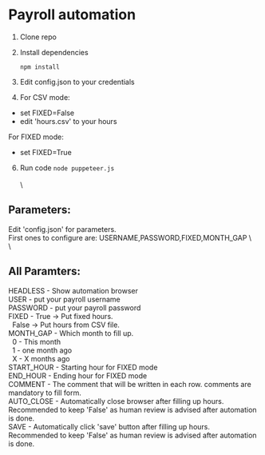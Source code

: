 # Payroll automation 
1. Clone repo
2. Install dependencies

   `npm install`
4. Edit config.json to your credentials
5. For CSV mode:
- set FIXED=False
- edit 'hours.csv' to your hours

For FIXED mode:
- set FIXED=True

6. Run code
 `node puppeteer.js`\
\
\
## Parameters: 
Edit 'config.json' for parameters.  \
First ones to configure are: USERNAME,PASSWORD,FIXED,MONTH_GAP \ 
\
\
## All Paramters:  
HEADLESS -  Show automation browser \
USER - put your payroll username \
PASSWORD - put your payroll password \
FIXED -     True -> Put fixed hours.  \
&nbsp;&nbsp;False -> Put hours from CSV file. \
MONTH_GAP - Which month to fill up. \
&nbsp;&nbsp;0 - This month \
&nbsp;&nbsp;1 - one month ago \
&nbsp;&nbsp;X - X months ago \
START_HOUR - Starting hour for FIXED mode \
END_HOUR - Ending hour for FIXED mode \
COMMENT - The comment that will be written in each row. comments are mandatory to fill form.\
AUTO_CLOSE - Automatically close browser after filling up hours. Recommended to keep 'False' as human review is advised after automation is done.\
SAVE - Automatically click 'save' button after filling up hours. Recommended to keep 'False' as human review is advised after automation is done.

 
